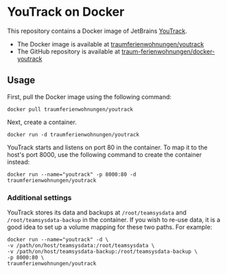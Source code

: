 # YouTrack on Docker

This repository contains a Docker image of JetBrains [YouTrack](http://www.jetbrains.com/youtrack).

* The Docker image is available at [traumferienwohnungen/youtrack](https://registry.hub.docker.com/u/traumferienwohnungen/youtrack/)
* The GitHub repository is available at [traum-ferienwohnungen/docker-youtrack](https://github.com/traum-ferienwohnungen/docker-youtrack)

## Usage

First, pull the Docker image using the following command:

	docker pull traumferienwohnungen/youtrack

Next, create a container.

	docker run -d traumferienwohnungen/youtrack

YouTrack starts and listens on port 80 in the container.
To map it to the host's port 8000, use the following command to create the container instead:

	docker run --name="youtrack" -p 8000:80 -d traumferienwohnungen/youtrack

### Additional settings

YouTrack stores its data and backups at ```/root/teamsysdata``` and ```/root/teamsysdata-backup``` in the container. If you wish to re-use data, it is a good idea to set up a volume mapping for these two paths. For example:

	docker run --name="youtrack" -d \
	-v /path/on/host/teamsysdata:/root/teamsysdata \
	-v /path/on/host/teamsysdata-backup:/root/teamsysdata-backup \
	-p 8000:80 \
	traumferienwohnungen/youtrack
